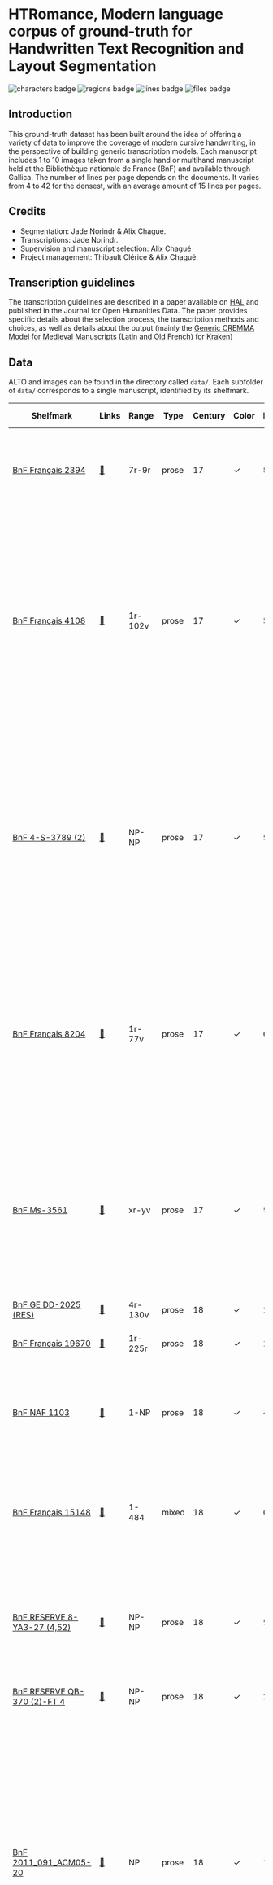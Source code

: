 HTRomance, Modern language corpus of ground-truth for Handwritten Text Recognition and Layout Segmentation
==========================================================================================================
![characters badge](badges/characters.svg) ![regions badge](badges/regions.svg) ![lines badge](badges/lines.svg) ![files badge](badges/files.svg)

<!-- Custom Zone -->

## Introduction

This ground-truth dataset has been built around the idea of offering a variety of data to improve the coverage of modern cursive handwriting, in the perspective of building generic transcription models. Each manuscript includes 1 to 10 images taken from a single hand or multihand manuscript held at the Bibliothèque nationale de France (BnF) and available through Gallica. 
The number of lines per page depends on the documents. It varies from 4 to 42 for the densest, with an average amount of 15 lines per pages. 

<!--
> [!NOTE]
> The repository contains two XML files per image. The ones suffixed with `.chocomufin.xml` are normalized in order to be compliant with other datasets following the same guidelines. The others are more specific to this repository. We recommend using the normalized documents.
-->

## Credits

* Segmentation: Jade Norindr & Alix Chagué.
* Transcriptions: Jade Norindr.
* Supervision and manuscript selection: Alix Chagué <!-- remember to add Jade Norindr when her selection is added -->
* Project management: Thibault Clérice & Alix Chagué.

<!-- Rien ne doit être modifié manuellement après la balise Start Auto -->

<!-- Start Auto -->

## Transcription guidelines

The transcription guidelines are described in a paper available on [HAL](https://hal-enc.archives-ouvertes.fr/hal-03828353) and published in the Journal for Open Humanities Data. The paper provides specific details about the selection process, the transcription methods and choices, as well as details about the output (mainly the [Generic CREMMA Model for Medieval Manuscripts (Latin and Old French)](https://zenodo.org/record/7234166#.Y7f69afMJhE) for [Kraken](https://kraken.re))

## Data

ALTO and images can be found in the directory called `data/`. Each subfolder of `data/` corresponds to a 
single manuscript, identified by its shelfmark.

<!-- BeginTable -->

| Shelfmark                                                                      | Links                                    | Range   | Type   |   Century | Color   |   Pages |   Main Zones |   Lines |   Characters | Genre                     | Content                                                                                                                                                                                                                                                                                                                                                                            |
|--------------------------------------------------------------------------------|------------------------------------------|---------|--------|-----------|---------|---------|--------------|---------|--------------|---------------------------|------------------------------------------------------------------------------------------------------------------------------------------------------------------------------------------------------------------------------------------------------------------------------------------------------------------------------------------------------------------------------------|
| [BnF Français 2394](https://gallica.bnf.fr/ark:/12148/btv1b525066874)          | [📁](data/fr/bnf-français-2394)             | 7r-9r   | prose  |        17 | ✓       |       5 |            4 |      67 |         1947 | traité                    | « Discours sur le tableau du Passage du Rhin, à monsieur Le Brun », par « F. LE BRUN », en latin et en français.                                                                                                                                                                                                                                                                   |
| [BnF Français 4108](https://gallica.bnf.fr/ark:/12148/btv1b525049701)          | [📁](data/fr/bnf-français-4108)             | 1r-102v | prose  |        17 | ✓       |       5 |            4 |     111 |         3982 | prose                     | Contient : 1° « Remonstrances du parlement de Navarre au roy [Louis XIV], contre Mr le comte de Guiche, viceroy de Navarre » ; 2° « Response de Mr le comte [ANTOINE III] DE GUICHE ausdittes remonstrances » Description :  Numérisation effectuée à partir d'un document original.                                                                                               |
| [BnF 4-S-3789 (2)](https://gallica.bnf.fr/ark:/12148/bpt6k322032d)             | [📁](data/fr/bnf-4-s-3789-(-2))             | NP-NP   | prose  |        17 | ✓       |       5 |            5 |     109 |         1764 | traité                    | Jugement de phisionomie conforme aux principes d'Aristote et des autres philosophes. Tiré des differentes partes du corps humain Par le R. P. F. Paul Grisaldi de Perouse docteur en theologie de l'ordre des ff prescheurs... Auteur  :  Grisaldi, Paolo (15..-1614). Auteur du texte                                                                                             |
| [BnF Français 8204](https://gallica.bnf.fr/ark:/12148/btv1b8551123b)           | [📁](data/fr/bnf-français-8204)             | 1r-77v  | prose  |        17 | ✓       |       6 |            7 |      45 |         1871 | armorial                  | « Les noms et surnoms, qualitez, armes et seigneuries de tous les cardinaux, prelats et commandeurs de l'Ordre du St -Esprit, qui ont esté faicts par le très crestien roy de France et de Navarre, Louis treiziesme du nom... » (1610-1621).                                                                                                                                      |
| [BnF Ms-3561](https://gallica.bnf.fr/ark:/12148/btv1b52507329r)                | [📁](data/fr/bnf-ms-3561)                   | xr-yv   | prose  |        17 | ✓       |       5 |            5 |      91 |         2393 | Traité                    | « Testament politique de l'éminantissime Armand, cardinal duc de Richelieu, pair et grand admiral de France. ». « Testament politique de l'éminantissime Armand, cardinal duc de Richelieu, pair et grand admiral de France. » Tome Ier.                                                                                                                                           |
| [BnF GE DD-2025 (RES)](https://gallica.bnf.fr/ark:/12148/btv1b55008553r)       | [📁](data/fr/bnf-ge-dd-2025-(-res))         | 4r-130v | prose  |        18 | ✓       |      10 |           11 |     176 |         6289 | divers documents          | _                                                                                                                                                                                                                                                                                                                                                                                  |
| [BnF Français 19670](https://gallica.bnf.fr/ark:/12148/btv1b52000470c)         | [📁](data/fr/bnf-français-19670)            | 1r-225r | prose  |        18 | ✓       |      10 |           17 |     206 |         7601 | recueil de correspondance | Correspondance de D. Guillaume LE SUEUR († 1748).                                                                                                                                                                                                                                                                                                                                  |
| [BnF NAF 1103](https://gallica.bnf.fr/ark:/12148/btv1b525110430)               | [📁](data/fr/bnf-naf-1103)                  | 1-NP    | prose  |        18 | ✓       |       4 |            4 |      88 |         3274 | traité d'histoire         | Abrégé de l'histoire de Marseille, depuis sa fondation jusqu'en 1733, par F. M[ALLAVAL], l'an 1733 ».                                                                                                                                                                                                                                                                              |
| [BnF Français 15148](https://gallica.bnf.fr/ark:/12148/btv1b525025055)         | [📁](data/fr/bnf-français-15148)            | 1-484   | mixed  |        18 | ✓       |       6 |            4 |      81 |         1803 | prose                     | « Pièces critiques et satyriques pour servir à l'histoire du tems. — A Pantin, chez Jean Satire, rue des Mauvaises Pensées, à la Sotise ».                                                                                                                                                                                                                                         |
| [BnF RESERVE 8-YA3-27 (4,52)](https://gallica.bnf.fr/ark:/12148/btv1b8442824z) | [📁](data/fr/bnf-reserve-8-ya3-27-(-4,-52)) | NP-NP   | prose  |        18 | ✓       |       5 |            5 |     113 |         3509 | prose                     | [Article CXX des Memoires pour l'histoire des Sciences et des Beaux arts. Jugemens sur les principaux ouvrages exposés au Louvre en 1751.]                                                                                                                                                                                                                                         |
| [BnF RESERVE QB-370 (2)-FT 4](https://gallica.bnf.fr/ark:/12148/btv1b6940199f) | [📁](data/fr/bnf-reserve-qb-370-(-2)-ft-4)  | NP-NP   | prose  |        18 | ✓       |       2 |            2 |      22 |          538 | ordre royal               | Autographe de Louis XVI. Paris, 15 avril 1791                                                                                                                                                                                                                                                                                                                                      |
| [BnF 2011_091_ACM05-20](https://gallica.bnf.fr/ark:/12148/btv1b10466041s)      | [📁](data/fr/bnf-2011_091_acm05-20)       | NP      | prose  |        18 | ✓       |       1 |            4 |      16 |          576 | lettre                    | Archives du cabinet des médailles, série chronologique. Archives du cabinet des médailles (1794-an IX). Acquisitions provenant de la Monnaie, du Garde-meuble. Lettre de Capperonier au directeur général de l'Instruction publique, demandant la remise au Cabinet de la bordure contenant les miniatures de Louis XIV et sa famille par Antoine Benoist (Paris, 13 nivôse an V). |
| [BnF 8-Q PIECE-1904](https://gallica.bnf.fr/ark:/12148/bpt6k1163246p)          | [📁](data/fr/bnf-8-q-piece-1904)            | xr-yv   | prose  |        19 | ✓       |       5 |            8 |     199 |         7681 | monographie imprimée      | Bibliographie des travaux de M. Moïse Schwab (1860-1904) / par P. Hildenfinger                                                                                                                                                                                                                                                                                                     |

<!-- EndTable -->

## Metrics

<!-- StartMetric -->

### Total number of pages

69

### Regions

- TitlePageZone (9)
- MainZone (80)
- GraphicZone (9)
- NumberingZone (42)
- MarginTextZone (10)
- StampZone (9)

### Lines

- HeadingLine (59)
- DefaultLine (1261)
- InterlinearLine (4)

<!-- EndMetric -->

## Funding

This project was funded by the Bibliothèque nationale de France through the 2022 project calls from
[Datalab](https://www.bnf.fr/fr/bnf-datalab) for 2023.

## Cite the project

> Clérice, T., Chagué, A., Gille-Levenson, M., Brisville-Fertin, O., Pinche, A., Camps, J., Fischer, F., Boschetti, F., Guadagnini, E., Guilhem Couffignal, G., Canteaut, O., Romary, L., Reboul, M., Perreaux, N., Poibeau, T., Smith, M., Norindr, J., Glaise, A., Navas Farré, M., Bordier, J., Leroy, N., Alba, R., & Rubin, G. *HTRomance* [Data set]. https://htromance-project.github.io/
```
@misc{Clerice_HTRomance,
author = {Clérice, Thibault and Chagué, Alix and Gille-Levenson, Matthias and Brisville-Fertin, Olivier and Pinche, Ariane and Camps, Jean-Baptiste and Fischer, Franz and Boschetti, Federico and Guadagnini, Elisa  and Guilhem Couffignal, Gilles and Canteaut, Olivier and Romary, Laurent and Reboul, Marianne and Perreaux, Nicolas and Poibeau, Thierry and Smith, Marc and Norindr, Jade and Glaise, Anthony and Navas Farré, Marina and Bordier, Julie and Leroy, Noé and Alba, Rachele and Rubin, Giorgia},
title = {{HTRomance}},
url = {https://htromance-project.github.io/}
}
```

## Infrastructure

This project relied on the [CREMMA infrastructure](https://www.dim-map.fr/projets-soutenus/cremma/).

